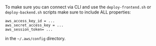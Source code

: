 To make sure you can connect via CLI and use the `deploy-frontend.sh` or `deploy-backend.sh` scripts make sure to include ALL properties:

```
aws_access_key_id = ...
aws_secret_access_key = ...
aws_session_token= ...
```

in the `~/.aws/config` directory.
